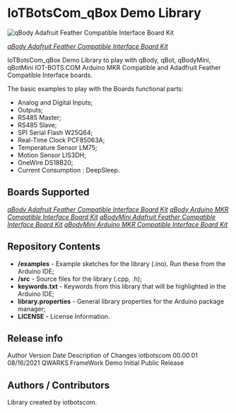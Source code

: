 IoTBotsCom_qBox Demo Library
===========================================================

![qBody Adafruit Feather Compatible Interface Board Kit](https://cdn.shopify.com/s/files/1/0269/3100/3464/products/iotbotscom-qbody-afc-iot-adafruit-humidity_1024x1024@2x.jpg)

[*qBody Adafruit Feather Compatible Interface Board Kit*](https://www.iot-bots.com/collections/qbody-adafruit-feather-compatible/products/qbody-adafruit-feather-compatible-interface-board-kit)

IoTBotsCom_qBox Demo Library to play with qBody, qBot, qBodyMini, qBotMini IOT-BOTS.COM Arduino MKR Compatible and Adadfruit Feather Compatible Interface boards.

The basic examples to play with the Boards functional parts:
 - Analog and Digital Inputs;
 - Outputs;
 - RS485 Master;
 - RS485 Slave;
 - SPI Serial Flash W25Q64;
 - Real-Time Clock PCF85063A;
 - Temperature Sensor LM75;
 - Motion Sensor LIS3DH;
 - OneWire DS18B20;
 - Current Consumption : DeepSleep.

Boards Supported
--------------------
[*qBody Adafruit Feather Compatible Interface Board Kit*](https://www.iot-bots.com/collections/qbody-adafruit-feather-compatible/products/qbody-adafruit-feather-compatible-interface-board-kit)
[*qBody Arduino MKR Compatible Interface Board Kit*](https://www.iot-bots.com/collections/qbody-arduino-mkr-compatible/products/qbody-arduino-mkr-compatible-interface-board-kit)
[*qBodyMini Adafruit Feather Compatible Interface Board Kit*](https://www.iot-bots.com/collections/qbodymini-adafruit-feather-compatible/products/qbodymini-diy-iot-adafruit-feather-compatible-pcb-kit)
[*qBodyMini Arduino MKR Compatible Interface Board Kit*](https://www.iot-bots.com/collections/qbodymini-arduino-mkr-compatible/products/qbodymini-arduino-mkr-compatible-interface-board-kit)

Repository Contents
--------------------

* **/examples** - Example sketches for the library (.ino). Run these from the Arduino IDE;
* **/src** - Source files for the library (.cpp, .h);
* **keywords.txt** - Keywords from this library that will be highlighted in the Arduino IDE;
* **library.properties** - General library properties for the Arduino package manager;
* **LICENSE** - License Information.

Release info
--------------------
Author         Version        Date           Description of Changes
iotbotscom     00.00.01     08/16/2021       QWARKS FrameWork Demo Initial Public Release

Authors / Contributors
--------------------
Library created by iotbotscom.
